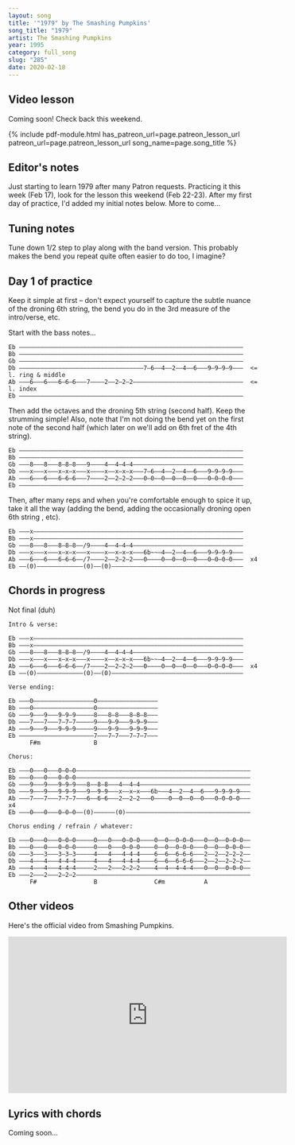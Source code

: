 ```yaml
---
layout: song
title: '"1979" by The Smashing Pumpkins'
song_title: "1979"
artist: The Smashing Pumpkins
year: 1995
category: full_song
slug: "285"
date: 2020-02-18
---
```


<!-- patreon_lesson_available: true
patreon_lesson_url: https://www.patreon.com/posts/34051720 -->

## Video lesson

Coming soon! Check back this weekend.

<!-- <iframe width="560" height="315" src="https://www.youtube.com/embed/ddsCIJMwTnc" frameborder="0" allow="accelerometer; autoplay; encrypted-media; gyroscope; picture-in-picture" allowfullscreen></iframe> -->

{% include pdf-module.html has_patreon_url=page.patreon_lesson_url patreon_url=page.patreon_lesson_url song_name=page.song_title %}

## Editor's notes

Just starting to learn 1979 after many Patron requests. Practicing it this week (Feb 17), look for the lesson this weekend (Feb 22-23). After my first day of practice, I'd added my initial notes below. More to come...

## Tuning notes

Tune down 1/2 step to play along with the band version. This probably makes the bend you repeat quite often easier to do too, I imagine?

## Day 1 of practice

Keep it simple at first – don't expect yourself to capture the subtle nuance of the droning 6th string, the bend you do in the 3rd measure of the intro/verse, etc.

Start with the bass notes...

    Eb –––––––––––––––––––––––––––––––––––––––––––––––––––––––––––––––
    Bb –––––––––––––––––––––––––––––––––––––––––––––––––––––––––––––––
    Gb –––––––––––––––––––––––––––––––––––––––––––––––––––––––––––––––
    Db –––––––––––––––––––––––––––––––––––7–6––4––2––4––6–––9–9–9–9–––  <= l. ring & middle
    Ab –––6–––6–––6–6–6–––7––––2––2–2–2–––––––––––––––––––––––––––––––  <= l. index
    Eb –––––––––––––––––––––––––––––––––––––––––––––––––––––––––––––––

Then add the octaves and the droning 5th string (second half). Keep the strumming simple! Also, note that I'm not doing the bend yet on the first note of the second half (which later on we'll add on 6th fret of the 4th string).

    Eb –––––––––––––––––––––––––––––––––––––––––––––––––––––––––––––––
    Bb –––––––––––––––––––––––––––––––––––––––––––––––––––––––––––––––
    Gb –––8–––8–––8–8–8–––9––––4––4–4–4–––––––––––––––––––––––––––––––
    Db –––x–––x–––x–x–x–––x––––x––x–x–x–––7–6––4––2––4––6–––9–9–9–9–––
    Ab –––6–––6–––6–6–6–––7––––2––2–2–2–––0–0––0––0––0––0–––0–0–0–0–––
    Eb –––––––––––––––––––––––––––––––––––––––––––––––––––––––––––––––

Then, after many reps and when you're comfortable enough to spice it up, take it all the way (adding the bend, adding the occasionally droning open 6th string , etc).

    Eb –––x–––––––––––––––––––––––––––––––––––––––––––––––––––––––––––
    Bb –––x–––––––––––––––––––––––––––––––––––––––––––––––––––––––––––
    Gb –––8–––8–––8–8–8––/9––––4––4–4–4–––––––––––––––––––––––––––––––
    Db –––x–––x–––x–x–x–––x––––x––x–x–x–––6b~~–4––2––4––6–––9–9–9–9–––
    Ab –––6–––6–––6–6–6––/7––––2––2–2–2–––0––––0––0––0––0–––0–0–0–0–––  x4
    Eb ––(0)–––––––––––––(0)––(0)–––––––––––––––––––––––––––––––––––––  


## Chords in progress

Not final (duh)

    Intro & verse:

    Eb –––x–––––––––––––––––––––––––––––––––––––––––––––––––––––––––––
    Bb –––x–––––––––––––––––––––––––––––––––––––––––––––––––––––––––––
    Gb –––8–––8–––8–8–8––/9––––4––4–4–4–––––––––––––––––––––––––––––––
    Db –––x–––x–––x–x–x–––x––––x––x–x–x–––6b~~–4––2––4––6–––9–9–9–9–––
    Ab –––6–––6–––6–6–6––/7––––2––2–2–2–––0––––0––0––0––0–––0–0–0–0–––  x4
    Eb ––(0)–––––––––––––(0)––(0)–––––––––––––––––––––––––––––––––––––  

    Verse ending:

    Eb –––0–––––––––––––––––0–––––––––––––––––
    Bb –––0–––––––––––––––––0–––––––––––––––––
    Gb –––9–––9–––9–9–9–––––8–––8–8–––8–8–8–––
    Db –––7–––7–––7–7–7–––––9–––9–9–––9–9–9–––
    Ab –––9–––9–––9–9–9–––––9–––9–9–––9–9–9–––
    Eb –––––––––––––––––––––7–––7–7–––7–7–7–––
          F#m               B

    Chorus:

    Eb –––0–––0–––0–0–0–––––––––––––––––––––––––––––––––––––––––––––––––
    Bb –––0–––0–––0–0–0–––––––––––––––––––––––––––––––––––––––––––––––––
    Gb –––9–––9–––9–9–9–––8––8–8–––4––4–4–––––––––––––––––––––––––––––––
    Db –––9–––9–––9–9–9–––9––9–9–––x––x–x–––6b~––4––2––4––6–––9–9–9–9–––
    Ab –––7–––7–––7–7–7–––6––6–6–––2––2–2–––0––––0––0––0––0–––0–0–0–0–––  x4
    Eb –––0–––0–––0–0–0––(0)––––––(0)–––––––––––––––––––––––––––––––––––

    Chorus ending / refrain / whatever:

    Eb –––0–––0–––0–0–0–––––0–––0–––0–0–0––––0––0––0–0–0–––0––0––0–0–0––
    Bb –––0–––0–––0–0–0–––––0–––0–––0–0–0––––0––0––0–0–0–––0––0––0–0–0––
    Gb –––3–––3–––3–3–3–––––4–––4–––4–4–4––––6––6––6–6–6–––2––2––2–2–2––
    Db –––4–––4–––4–4–4–––––4–––4–––4–4–4––––6––6––6–6–6–––2––2––2–2–2––
    Ab –––4–––4–––4–4–4–––––2–––2–––2–2–2––––4––4––4–4–4–––0––0––0–0–0––
    Eb –––2–––2–––2–2–2–––––––––––––––––––––––––––––––––––––––––––––––––
          F#                B                C#m           A

## Other videos

Here's the official video from Smashing Pumpkins.

<iframe width="560" height="315" src="https://www.youtube.com/embed/4aeETEoNfOg" frameborder="0" allow="accelerometer; autoplay; encrypted-media; gyroscope; picture-in-picture" allowfullscreen></iframe>


## Lyrics with chords

Coming soon...
